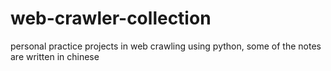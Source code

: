 # web-crawler-collection
personal practice projects in web crawling using python, some of the notes are written in chinese
